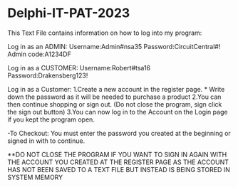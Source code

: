 # Delphi-IT-PAT-2023
This Text File contains information on how to log into my program:

Log in as an ADMIN:
Username:Admin#nsa35
Password:CircuitCentral#!
Admin code:A1234DF

Log in as a CUSTOMER:
Username:Robert#tsa16
Password:Drakensberg123!

Log in as a Customer: 
1.Create a new account in the register page.  * Write down the password as it will be needed to purchase a product
2.You can then continue shopping or sign out. (Do not close the program, sign click the sign out button)
3.You can now log in to the Account on the Login page if you kept the program open.


-To Checkout: You must enter the password you created at the beginning or signed in with to continue.



**DO NOT CLOSE THE PROGRAM IF YOU WANT TO SIGN IN AGAIN WITH THE ACCOUNT YOU CREATED AT THE REGISTER PAGE AS THE ACCOUNT HAS NOT BEEN SAVED TO A TEXT FILE BUT INSTEAD IS BEING STORED IN SYSTEM MEMORY

